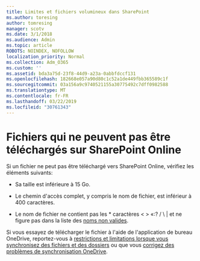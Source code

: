 ```yaml
---
title: Limites et fichiers volumineux dans SharePoint
ms.author: toresing
author: tomresing
manager: scotv
ms.date: 3/1/2018
ms.audience: Admin
ms.topic: article
ROBOTS: NOINDEX, NOFOLLOW
localization_priority: Normal
ms.collection: Adm_O365
ms.custom: ''
ms.assetid: bda3a75d-23f8-44d9-a23a-0abbfdccf131
ms.openlocfilehash: 182668e057a90d80c1c52a1de449fbb365589c1f
ms.sourcegitcommit: 03a156a9c9740521155a30775492c7dff0982588
ms.translationtype: MT
ms.contentlocale: fr-FR
ms.lasthandoff: 03/22/2019
ms.locfileid: "30761343"
---
```

# <a name="files-that-cant-be-uploaded-to-sharepoint-online"></a>Fichiers qui ne peuvent pas être téléchargés sur SharePoint Online

Si un fichier ne peut pas être téléchargé vers SharePoint Online, vérifiez les éléments suivants:
  
- Sa taille est inférieure à 15 Go.
    
- Le chemin d'accès complet, y compris le nom de fichier, est inférieur à 400 caractères.
    
- Le nom de fichier ne contient pas les \* caractères \< \> «:? / \ | et ne figure pas dans la liste des [noms non valides](https://go.microsoft.com/fwlink/?linkid=866430).
    
Si vous essayez de télécharger le fichier à l'aide de l'application de bureau OneDrive, reportez-vous à [restrictions et limitations lorsque vous synchronisez des fichiers et des dossiers](http://go.microsoft.com/fwlink/p/?LinkID=717734) ou que vous [corrigez des problèmes de synchronisation OneDrive](https://go.microsoft.com/fwlink/?linkid=866431).
  

